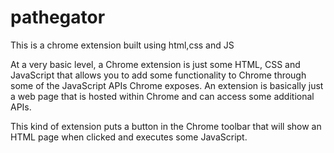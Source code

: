 # pathegator
This is a chrome extension built using html,css and JS

<p> At a very basic level, a Chrome extension is just some HTML, CSS and JavaScript that allows you to add some functionality to Chrome through some of the JavaScript APIs Chrome exposes. An extension is basically just a web page that is hosted within Chrome and can access some additional APIs.


This kind of extension puts a button in the Chrome toolbar that will show an HTML page when clicked and executes some JavaScript.
